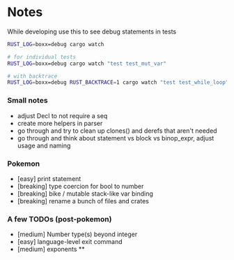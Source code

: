 # Notes

While developing use this to see debug statements in tests
```sh
RUST_LOG=boxx=debug cargo watch

# for individual tests
RUST_LOG=boxx=debug cargo watch "test test_mut_var"

# with backtrace
RUST_LOG=boxx=debug RUST_BACKTRACE=1 cargo watch "test test_while_loop"

```
### Small notes
* adjust Decl to not require a seq
* create more helpers in parser
* go through and try to clean up clones() and derefs that aren't needed
* go through and think about statement vs block vs binop_expr, adjust usage and naming

### Pokemon
* [easy] print statement
* [breaking] type coercion for bool to number
* [breaking] bike / mutable stack-like var binding
* [breaking] rename a bunch of files and crates

### A few TODOs (post-pokemon)
* [medium] Number type(s) beyond integer
* [easy] language-level exit command
* [medium] exponents **
